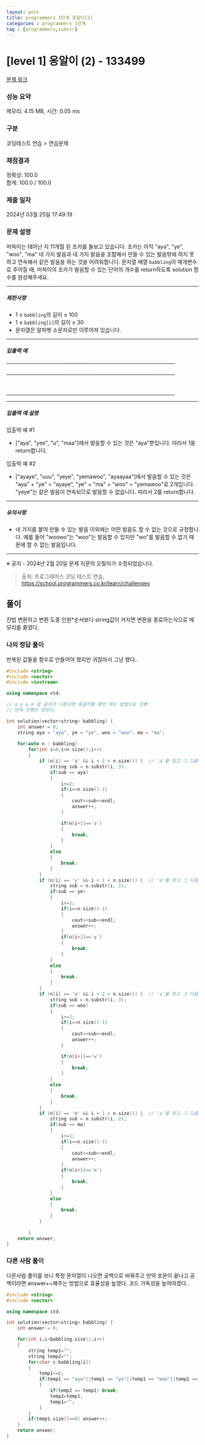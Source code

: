 ```yaml
---
layout: post
title: programmers 1단계 옹알이[2]
categories : programmers 1단계
tag : [programmers,substr]
---
```


<style>
    table, th, td {
        color: white;
    }
</style>

# [level 1] 옹알이 (2) - 133499 

[문제 링크](https://school.programmers.co.kr/learn/courses/30/lessons/133499) 

### 성능 요약

메모리: 4.15 MB, 시간: 0.05 ms

### 구분

코딩테스트 연습 > 연습문제

### 채점결과

정확성: 100.0<br/>합계: 100.0 / 100.0

### 제출 일자

2024년 03월 25일 17:49:19

### 문제 설명

<p>머쓱이는 태어난 지 11개월 된 조카를 돌보고 있습니다. 조카는 아직 "aya", "ye", "woo", "ma" 네 가지 발음과 네 가지 발음을 조합해서 만들 수 있는 발음밖에 하지 못하고 연속해서 같은 발음을 하는 것을 어려워합니다. 문자열 배열 <code>babbling</code>이 매개변수로 주어질 때, 머쓱이의 조카가 발음할 수 있는 단어의 개수를 return하도록 solution 함수를 완성해주세요.</p>

<hr>

<h5>제한사항</h5>

<ul>
<li>1 ≤ <code>babbling</code>의 길이 ≤ 100</li>
<li>1 ≤ <code>babbling[i]</code>의 길이 ≤ 30</li>
<li>문자열은 알파벳 소문자로만 이루어져 있습니다.</li>
</ul>

<hr>

<h5>입출력 예</h5>
<table class="table">
        <thead><tr>
<th>babbling</th>
<th>result</th>
</tr>
</thead>
        <tbody><tr>
<td>["aya", "yee", "u", "maa"]</td>
<td>1</td>
</tr>
<tr>
<td>["ayaye", "uuu", "yeye", "yemawoo", "ayaayaa"]</td>
<td>2</td>
</tr>
</tbody>
      </table>
<hr>

<h5>입출력 예 설명</h5>

<p>입출력 예 #1</p>

<ul>
<li>["aya", "yee", "u", "maa"]에서 발음할 수 있는 것은 "aya"뿐입니다. 따라서 1을 return합니다.</li>
</ul>

<p>입출력 예 #2</p>

<ul>
<li>["ayaye", "uuu", "yeye", "yemawoo", "ayaayaa"]에서 발음할 수 있는 것은 "aya" + "ye" = "ayaye", "ye" + "ma" + "woo" = "yemawoo"로 2개입니다. "yeye"는 같은 발음이 연속되므로 발음할 수 없습니다. 따라서 2를 return합니다.</li>
</ul>

<hr>

<h5>유의사항</h5>

<ul>
<li>네 가지를 붙여 만들 수 있는 발음 이외에는 어떤 발음도 할 수 없는 것으로 규정합니다. 예를 들어 "woowo"는 "woo"는 발음할 수 있지만 "wo"를 발음할 수 없기 때문에 할 수 없는 발음입니다.</li>
</ul>

<hr>

<p>※ 공지 - 2024년 2월 20일 문제 지문의 오탈자가 수정되었습니다.</p>


> 출처: 프로그래머스 코딩 테스트 연습, https://school.programmers.co.kr/learn/challenges

## 풀이

진법 변환하고 변환 도중 인원*순서보다 string값이 커지면 변환을 종료하는식으로 메모리를 줄였다.



### 나의 정답 풀이

반복된 값들을 함수로 만들어야 했지만 귀찮아서 그냥 했다..


```c++
#include <string>
#include <vector>
#include <iostream>

using namespace std;

// a y w m 앞 글자가 나온다면 뒷글자를 확인 하는 방법으로 진행
// 반복 진행은 안된다.

int solution(vector<string> babbling) {
    int answer = 0;
    string aya = "aya", ye = "ye", woo = "woo", ma = "ma";
    
    for(auto n : babbling)
        for(int i=0;i<n.size();i++)
        {
            if (n[i] == 'a' && i + 2 < n.size()) {  // 'a'를 찾고 그 다음 문자가 존재하는지 확인
                string sub = n.substr(i, 3);
                if(sub == aya)
                {
                    i+=2;
                    if(i==n.size()-1) 
                    {
                        cout<<sub<<endl;
                        answer++;
                    }

                    if(n[i+1]=='a') 
                    {                   
                        break;
                    }
                }
                else
                {
                    break;
                }
            }
            if (n[i] == 'y' && i + 1 < n.size()) {  // 'a'를 찾고 그 다음 문자가 존재하는지 확인
                string sub = n.substr(i, 2);
                if(sub == ye)
                {                  
                    i+=1;
                    if(i==n.size()-1) 
                    {
                        cout<<sub<<endl;
                        answer++;
                    }
                    if(n[i+1]=='y') 
                    {
                        break;
                    }
                }
                else
                {
                    break;
                }
            }
            if (n[i] == 'w' && i + 2 < n.size()) {  // 'a'를 찾고 그 다음 문자가 존재하는지 확인
                string sub = n.substr(i, 3);
                if(sub == woo)
                {
                    i+=2;
                    if(i==n.size()-1) 
                    {
                        cout<<sub<<endl;
                        answer++;
                    }

                    if(n[i+1]=='w') 
                    {
                        break;
                    }
                }
                else
                {
                    break;
                }
            }
            if (n[i] == 'm' && i + 1 < n.size()) {  // 'a'를 찾고 그 다음 문자가 존재하는지 확인
                string sub = n.substr(i, 2);
                if(sub == ma)
                {
                    i+=1;
                    if(i==n.size()-1) 
                    {
                        cout<<sub<<endl;
                        answer++;
                    }
                    if(n[i+1]=='m') 
                    {
                        break;
                    }
                }
                else
                {
                    break;
                }
            }
            
        }
    return answer;
}
```   

### 다른 사람 풀이

다른사람 풀이를 보니 특정 문자열이 나오면 공백으로 바꿔주고
만약 포문이 끝나고 공백이라면 answer++해주는 방법으로 효율성을 높였다. 코드 가독성을 높여야겠다..

```c++
#include <string>
#include <vector>

using namespace std;

int solution(vector<string> babbling) {
    int answer = 0;

    for(int i;i<babbling.size();i++)
    {
        string temp1="";
        string temp2="";
        for(char c:babbling[i])
        {
            temp1+=c;
            if(temp1 == "aya"||temp1 == "ye"||temp1 == "woo"||temp1 == "ma")
            {
                if(temp2 == temp1) break;
                temp2=temp1;
                temp1="";
            }
        }
        if(temp1.size()==0) answer++;
    }
    return answer;
}
```
